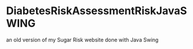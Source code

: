# DiabetesRiskAssessmentRiskJavaSWING
an old version of my Sugar Risk website done with Java Swing 
